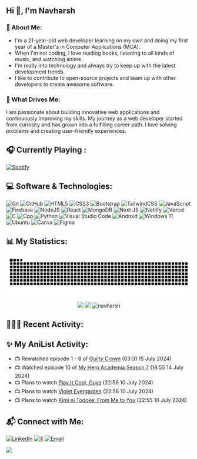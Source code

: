 ## Hi 👋, I'm Navharsh
### 📝 About Me:


- I'm a 21-year-old web developer learning on my own and doing my first year of a Master's in Computer Applications (MCA).
- When I'm not coding, I love reading books, listening to all kinds of music, and watching anime.
- I'm really into technology and always try to keep up with the latest development trends.
- I like to contribute to open-source projects and team up with other developers to create awesome software.


### 🌟 What Drives Me:
I am passionate about building innovative web applications and continuously improving my skills. My journey as a web developer started from curiosity and has grown into a fulfilling career path. I love solving problems and creating user-friendly experiences.

<!--
## 🛠️ Key Projects:
- **[Project Name](https://github.com/navharsh/project-link)**: Short description of what this project does and any key features.
- **[Another Project](https://github.com/navharsh/another-project-link)**: Brief overview of this project and its highlights.
- **[Yet Another Project](https://github.com/navharsh/yet-another-project-link)**: A summary of the project's purpose and technologies used.
-->
## 🎧 Currently Playing :
  [![Spotify](https://nav-spotify.vercel.app/api/spotify?background_color=0d1117&border_color=4e334e)](https://open.spotify.com/user/chwmd7jiqjx7cqlnc1rfzri7s)

## 💻 Software & Technologies:
![Git](https://img.shields.io/badge/git-%23F05033.svg?style=for-the-badge&logo=git&logoColor=white)
![GitHub](https://img.shields.io/badge/GITHUB-181717?style=for-the-badge&logo=github&logoColor=white)
![HTML5](https://img.shields.io/badge/html5-%23E34F26.svg?style=for-the-badge&logo=html5&logoColor=white)
![CSS3](https://img.shields.io/badge/css3-%231572B6.svg?style=for-the-badge&logo=css3&logoColor=white)
![Bootstrap](https://img.shields.io/badge/bootstrap-%23563D7C.svg?style=for-the-badge&logo=bootstrap&logoColor=white)
![TailwindCSS](https://img.shields.io/badge/tailwindcss-%2338B2AC.svg?style=for-the-badge&logo=tailwind-css&logoColor=white)
![JavaScript](https://img.shields.io/badge/javascript-%23F7DF1E.svg?style=for-the-badge&logo=javascript&logoColor=white)
![Firebase](https://img.shields.io/badge/Firebase-039BE5?style=for-the-badge&logo=Firebase&logoColor=white)
![NodeJS](https://img.shields.io/badge/node.js-6DA55F?style=for-the-badge&logo=node.js&logoColor=white)
![React](https://img.shields.io/badge/react-%2320232a.svg?style=for-the-badge&logo=react&logoColor=%2361DAFB)
![MongoDB](https://img.shields.io/badge/MongoDB-%234ea94b.svg?style=for-the-badge&logo=mongodb&logoColor=white)
![Next JS](https://img.shields.io/badge/Next-black?style=for-the-badge&logo=next.js&logoColor=white)
![Netlify](https://img.shields.io/badge/netlify-%23000000.svg?style=for-the-badge&logo=netlify&logoColor=#00C7B7)
![Vercel](https://img.shields.io/badge/vercel-%23000000.svg?style=for-the-badge&logo=vercel&logoColor=white)
![C](https://img.shields.io/badge/c-%2300599C.svg?style=for-the-badge&logo=c&logoColor=white)
![Cpp](https://img.shields.io/badge/cpp-%2300599C.svg?style=for-the-badge&logo=cplusplus&logoColor=white)
![Python](https://img.shields.io/badge/python-3670A0?style=for-the-badge&logo=python&logoColor=ffdd54)
![Visual Studio Code](https://img.shields.io/badge/VISUAL--STUDIO--CODE-007ACC?style=for-the-badge&logo=visual-studio-code&logoColor=white)
![Android](https://img.shields.io/badge/Android-3DDC84?style=for-the-badge&logo=android&logoColor=white)
![Windows 11](https://img.shields.io/badge/Windows-0078D6?style=for-the-badge&logo=windows&logoColor=white)
![Ubuntu](https://img.shields.io/badge/Ubuntu-E95420?style=for-the-badge&logo=ubuntu&logoColor=white)
![Canva](https://img.shields.io/badge/Canva-%2300C4CC.svg?style=for-the-badge&logo=Canva&logoColor=white)
![Figma](https://img.shields.io/badge/Figma-%23F24E1E.svg?style=for-the-badge&logo=figma&logoColor=white&logoSize=amd)

## 📊 My Statistics:
<div align="center">
  <img src="https://raw.githubusercontent.com/navharsh/navharsh/output/github-contribution-grid-snake-dark.svg" />
</div>

<p align="center">
  <img height="50%" width="auto" src="https://nav-readme.vercel.app/api?username=navharsh&show_icons=true&count_private=true&theme=github_dark&hide_border=true&hide=contribs&rank_icon=github&bg_color=00000000">
  <img height="50%" width="auto" src="https://nav-readme.vercel.app/api/top-langs/?username=navharsh&layout=compact&hide_border=true&theme=github_dark&bg_color=00000000&langs_count=6">
  <img height="45%" width="auto" src="https://github-readme-streak-stats.herokuapp.com/?user=navharsh&theme=github_dark&hide_border=true&bg_color=00000000" alt="navharsh" />
</p>

## 🧑🏻‍💻 Recent Activity:

<!--START_SECTION:activity-->


## ✨ My AniList Activity:
<!-- ANILIST_ACTIVITY:start -->

-   📺 Rewatched episode 1 - 8 of [Guilty Crown](https://anilist.co/anime/10793) (03:31 15 July 2024)
-   📺 Watched episode 10 of [My Hero Academia Season 7](https://anilist.co/anime/163139) (18:55 14 July 2024)
-   📺 Plans to watch [Play It Cool, Guys](https://anilist.co/anime/147885) (22:56 10 July 2024)
-   📺 Plans to watch [Violet Evergarden](https://anilist.co/anime/21827) (22:56 10 July 2024)
-   📺 Plans to watch [Kimi ni Todoke: From Me to You](https://anilist.co/anime/6045) (22:55 10 July 2024)

<!-- ANILIST_ACTIVITY:end -->

## 📬 Connect with Me:
[![LinkedIn](https://img.shields.io/badge/LinkedIn-%230077B5.svg?style=for-the-badge&logo=linkedin&logoColor=white)](https://linkedin.com/in/navharsh)
[![X](https://img.shields.io/badge/X-%231DA1F2.svg?style=for-the-badge&logo=x&logoColor=white)](https://x.com/navharsh_)
[![Email](https://img.shields.io/badge/Email-%23D14836.svg?style=for-the-badge&logo=gmail&logoColor=white)](mailto:hello@navharsh.com)

[![](https://visitcount.itsvg.in/api?id=navharsh&label=Profile%20Views&color=12&icon=3&pretty=true)](https://visitcount.itsvg.in)

